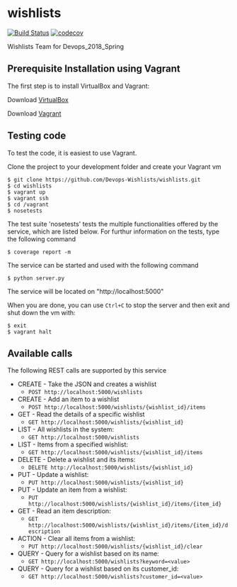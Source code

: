 # wishlists

[![Build Status](https://travis-ci.org/Devops-Wishlists/wishlists.svg?branch=master)](https://travis-ci.org/Devops-Wishlists/wishlists)
[![codecov](https://codecov.io/gh/Devops-Wishlists/wishlists/branch/master/graph/badge.svg)](https://codecov.io/gh/Devops-Wishlists/wishlists)

Wishlists Team for Devops_2018_Spring


## Prerequisite Installation using Vagrant

The first step is to install VirtualBox and Vagrant:

Download [VirtualBox](https://www.virtualbox.org/)

Download [Vagrant](https://www.vagrantup.com/)

## Testing code
To test the code, it is easiest to use Vagrant. 

Clone the project to your development folder and create your Vagrant vm

    $ git clone https://github.com/Devops-Wishlists/wishlists.git
    $ cd wishlists
    $ vagrant up
    $ vagrant ssh
    $ cd /vagrant
    $ nosetests


The test suite 'nosetests' tests the multiple functionalities offered by the
service, which are listed below.
For furthur information on the tests, type the following command

    $ coverage report -m

The service can be started and used with the following command

    $ python server.py

The service will be located on "http://localhost:5000"

When you are done, you can use `Ctrl+C` to stop the server and then exit and shut down the vm with:

    $ exit
    $ vagrant halt

## Available calls

The following REST calls are supported by this service

-  CREATE - Take the JSON and creates a wishlist
   - `POST http://localhost:5000/wishlists` 
-  CREATE - Add an item to a wishlist
   - `POST http://localhost:5000/wishlists/{wishlist_id}/items` 
-  GET - Read the details of a specific wishlist 
   - `GET http://localhost:5000/wishlists/{wishlist_id}`  
-  LIST - All wishlists in the system: 
   - `GET http://localhost:5000/wishlists`
-  LIST - Items from a specified wishlist: 
   - `GET http://localhost:5000/wishlists/{wishlist_id}/items`
-  DELETE - Delete a wishlist and its items: 
   - `DELETE http://localhost:5000/wishlists/{wishlist_id}`
-  PUT - Update a wishlist:
   - `PUT http://localhost:5000/wishlists/{wishlist_id}`
-  PUT - Update an item from a wishlist:
   - `PUT http://localhost:5000/wishlists/{wishlist_id}/items/{item_id}`
-  GET - Read an item description:
   - `GET http://localhost:5000/wishlists/{wishlist_id}/items/{item_id}/description`   
-  ACTION - Clear all items from a wishlist:
   - `PUT http://localhost:5000/wishlists/{wishlist_id}/clear`   
-  QUERY - Query for a wishlist based on its name:
   - `GET http://localhost:5000/wishlists?keyword=<value>`
-  QUERY - Query for a wishlist based on its customer_id:
   - `GET http://localhost:5000/wishlists?customer_id=<value>`